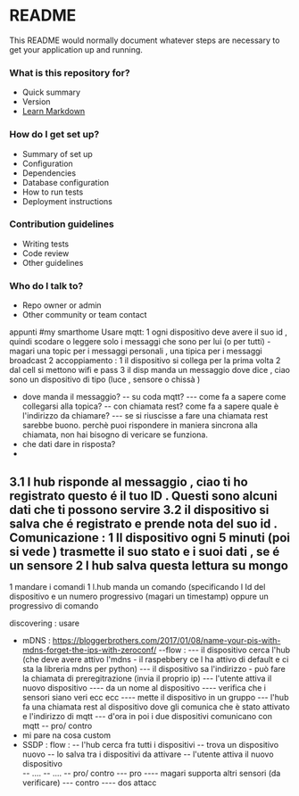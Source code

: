 # README #

This README would normally document whatever steps are necessary to get your application up and running.

### What is this repository for? ###

* Quick summary
* Version
* [Learn Markdown](https://bitbucket.org/tutorials/markdowndemo)

### How do I get set up? ###

* Summary of set up
* Configuration
* Dependencies
* Database configuration
* How to run tests
* Deployment instructions

### Contribution guidelines ###

* Writing tests
* Code review
* Other guidelines

### Who do I talk to? ###

* Repo owner or admin
* Other community or team contact

appunti 
#my smarthome
Usare mqtt:
1 ogni dispositivo deve avere il suo id , quindi scodare o leggere solo i messaggi che sono per lui (o per tutti) - magari una topic per i messaggi personali , una tipica per i messaggi broadcast
2 accoppiamento :
1 il dispositivo si collega per la prima volta
2 dal cell si mettono wifi e pass
3 il disp manda un messaggio dove dice , ciao sono un dispositivo di tipo (luce , sensore o chissà )
- dove manda il messaggio?
-- su coda mqtt? 
--- come fa a sapere come collegarsi alla topica? 
-- con chiamata rest? come fa a sapere quale è l'indirizzo da chiamare?
--- se si riuscisse a fare una chiamata rest sarebbe buono. perchè puoi rispondere in maniera sincrona alla chiamata, non hai bisogno di vericare se funziona.
- che dati dare in risposta?
- 

3.1  l hub risponde al messaggio , ciao ti ho registrato questo é il tuo ID . Questi sono alcuni dati che ti possono servire
3.2 il dispositivo si salva che é registrato e prende nota del suo id .
Comunicazione :
1 Il dispositivo ogni 5 minuti (poi si vede ) trasmette il suo stato e i suoi dati , se é un sensore
2 l hub salva questa lettura su mongo
--
1 mandare i comandi
1 l.hub manda un comando (specificando l Id del dispositivo e un numero progressivo (magari un timestamp) oppure un progressivo di comando

discovering :
usare 
- mDNS : https://bloggerbrothers.com/2017/01/08/name-your-pis-with-mdns-forget-the-ips-with-zeroconf/
--flow :
--- il dispositivo cerca l'hub (che deve avere attivo l'mdns  - il raspebbery ce l ha attivo di default e ci sta la libreria mdns per python)
--- il dispositivo sa l'indirizzo - può fare la chiamata di preregitrazione  (invia il proprio ip)
--- l'utente attiva il nuovo dispositivo 
---- da un nome al dispositivo
---- verifica che i sensori siano veri ecc ecc 
---- mette il dispositivo in un gruppo
--- l'hub fa una chiamata rest al dispositivo dove gli comunica che è stato attivato e l'indirizzo di mqtt
--- d'ora in poi i due dispositivi comunicano con mqtt
-- pro/ contro
- mi pare na cosa custom
- SSDP : 
flow :
-- l'hub cerca fra tutti i dispositivi 
-- trova un dispositivo nuovo 
-- lo salva tra i dispositivi da attivare 
-- l'utente attiva il nuovo dispositivo  
-- ....
-- ....
-- pro/ contro
--- pro
---- magari supporta altri sensori (da verificare)
--- contro 
---- dos attacc